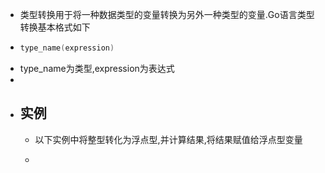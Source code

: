- 类型转换用于将一种数据类型的变量转换为另外一种类型的变量.Go语言类型转换基本格式如下
- ```go
  type_name(expression)
  ```
- type_name为类型,expression为表达式
-
- ## 实例
	- 以下实例中将整型转化为浮点型,并计算结果,将结果赋值给浮点型变量
	- ```go
	  ```